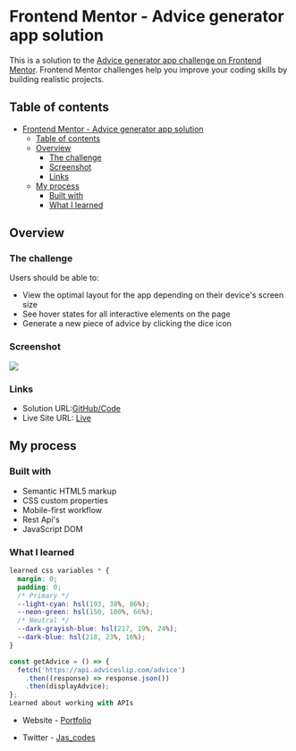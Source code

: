 # Frontend Mentor - Advice generator app solution

This is a solution to the [Advice generator app challenge on Frontend Mentor](https://www.frontendmentor.io/challenges/advice-generator-app-QdUG-13db). Frontend Mentor challenges help you improve your coding skills by building realistic projects.

## Table of contents

- [Frontend Mentor - Advice generator app solution](#frontend-mentor---advice-generator-app-solution)
  - [Table of contents](#table-of-contents)
  - [Overview](#overview)
    - [The challenge](#the-challenge)
    - [Screenshot](#screenshot)
    - [Links](#links)
  - [My process](#my-process)
    - [Built with](#built-with)
    - [What I learned](#what-i-learned)

## Overview

### The challenge

Users should be able to:

- View the optimal layout for the app depending on their device's screen size
- See hover states for all interactive elements on the page
- Generate a new piece of advice by clicking the dice icon

### Screenshot

![](./images/myprojectimage.png)

### Links

- Solution URL:[GitHub/Code](https://github.com/Jasminvillatoro/Advice-Generator)
- Live Site URL: [Live](https://jasminvillatoro.github.io/Advice-Generator/)

## My process

### Built with

- Semantic HTML5 markup
- CSS custom properties
- Mobile-first workflow
- Rest Api's
- JavaScript DOM

### What I learned

```css
learned css variables * {
  margin: 0;
  padding: 0;
  /* Primary */
  --light-cyan: hsl(193, 38%, 86%);
  --neon-green: hsl(150, 100%, 66%);
  /* Neutral */
  --dark-grayish-blue: hsl(217, 19%, 24%);
  --dark-blue: hsl(218, 23%, 16%);
}
```

```js
const getAdvice = () => {
  fetch('https://api.adviceslip.com/advice')
    .then((response) => response.json())
    .then(displayAdvice);
};
Learned about working with APIs
```

- Website - [Portfolio](https://www.jasminvillatoroportfolio.com/)

- Twitter - [Jas_codes](https://www.twitter.com/Jas_codes)
